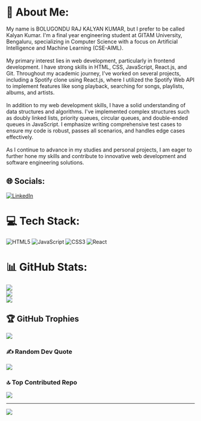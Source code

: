# 💫 About Me:
My name is BOLUGONDU RAJ KALYAN KUMAR, but I prefer to be called Kalyan Kumar. I'm a final year engineering student at GITAM University, Bengaluru, specializing in Computer Science with a focus on Artificial Intelligence and Machine Learning (CSE-AIML).<br><br>My primary interest lies in web development, particularly in frontend development. I have strong skills in HTML, CSS, JavaScript, React.js, and Git. Throughout my academic journey, I've worked on several projects, including a Spotify clone using React.js, where I utilized the Spotify Web API to implement features like song playback, searching for songs, playlists, albums, and artists.<br><br>In addition to my web development skills, I have a solid understanding of data structures and algorithms. I've implemented complex structures such as doubly linked lists, priority queues, circular queues, and double-ended queues in JavaScript. I emphasize writing comprehensive test cases to ensure my code is robust, passes all scenarios, and handles edge cases effectively.<br><br>As I continue to advance in my studies and personal projects, I am eager to further hone my skills and contribute to innovative web development and software engineering solutions.


## 🌐 Socials:
[![LinkedIn](https://img.shields.io/badge/LinkedIn-%230077B5.svg?logo=linkedin&logoColor=white)](https://www.linkedin.com/in/bolugondu-raj-kalyan-kumar/) 

# 💻 Tech Stack:
![HTML5](https://img.shields.io/badge/html5-%23E34F26.svg?style=for-the-badge&logo=html5&logoColor=white) ![JavaScript](https://img.shields.io/badge/javascript-%23323330.svg?style=for-the-badge&logo=javascript&logoColor=%23F7DF1E) ![CSS3](https://img.shields.io/badge/css3-%231572B6.svg?style=for-the-badge&logo=css3&logoColor=white) ![React](https://img.shields.io/badge/react-%2320232a.svg?style=for-the-badge&logo=react&logoColor=%2361DAFB)
# 📊 GitHub Stats:
![](https://github-readme-stats.vercel.app/api?username=KalyanKodes&theme=transparent&hide_border=false&include_all_commits=true&count_private=true)<br/>
![](https://github-readme-streak-stats.herokuapp.com/?user=KalyanKodes&theme=transparent&hide_border=false)<br/>
![](https://github-readme-stats.vercel.app/api/top-langs/?username=KalyanKodes&theme=transparent&hide_border=false&include_all_commits=true&count_private=true&layout=compact)

## 🏆 GitHub Trophies
![](https://github-profile-trophy.vercel.app/?username=KalyanKodes&theme=tokyonight&no-frame=false&no-bg=true&margin-w=4)

### ✍️ Random Dev Quote
![](https://quotes-github-readme.vercel.app/api?type=horizontal&theme=radical)

### 🔝 Top Contributed Repo
![](https://github-contributor-stats.vercel.app/api?username=KalyanKodes&limit=5&theme=dark&combine_all_yearly_contributions=true)

---
[![](https://visitcount.itsvg.in/api?id=KalyanKodes&icon=0&color=0)](https://visitcount.itsvg.in)

<!-- Proudly created with GPRM ( https://gprm.itsvg.in ) -->
